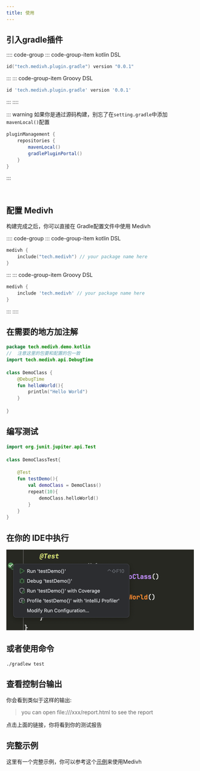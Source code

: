 ```yaml
---
title: 使用
---
```



## 引入gradle插件

:::: code-group
::: code-group-item kotlin DSL
```kts
id("tech.medivh.plugin.gradle") version "0.0.1"
```
:::
::: code-group-item Groovy DSL
```gradle
id 'tech.medivh.plugin.gradle' version '0.0.1'
```
:::
::::

::: warning
如果你是通过源码构建，别忘了在`setting.gradle`中添加 `mavenLocal()`配置

```gradle
pluginManagement {
    repositories {
        mavenLocal()
        gradlePluginPortal()
    }
}
```
:::

<br>


## 配置 Medivh

 构建完成之后，你可以直接在 Gradle配置文件中使用 Medivh


:::: code-group
::: code-group-item kotlin DSL
```kts
medivh {
    include("tech.medivh") // your package name here
}
```
:::
::: code-group-item Groovy DSL
```gradle
medivh {
    include 'tech.medivh' // your package name here
}
```
:::
::::


## 在需要的地方加注解
```kotlin
package tech.medivh.demo.kotlin
//  注意这里的包要和配置的包一致
import tech.medivh.api.DebugTime

class DemoClass {
    @DebugTime
    fun helloWorld(){
        println("Hello World")
    }

}
```

## 编写测试

```kotlin
import org.junit.jupiter.api.Test

class DemoClassTest{
    
    @Test
    fun testDemo(){
        val demoClass = DemoClass()
        repeat(10){
            demoClass.helloWorld()
        }
    }
}

```

## 在你的 IDE中执行


![Run your test](/images/run-test.png)

## 或者使用命令

```shell
./gradlew test
```

## 查看控制台输出

你会看到类似于这样的输出:

> you can open  file:///xxx/report.html to see the report

点击上面的链接，你将看到你的测试报告


## 完整示例

这里有一个完整示例，你可以参考这个[示例](https://github.com/medivh-project/medivh-demo-kotlin)来使用Medivh






